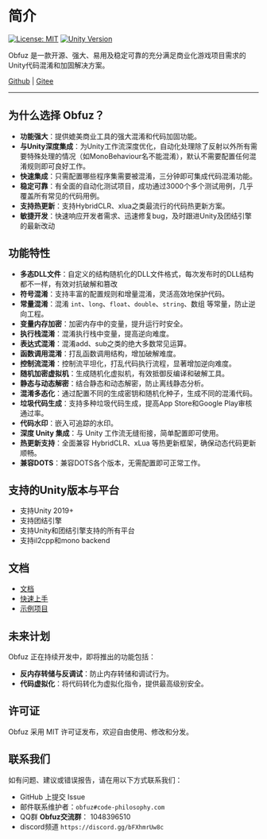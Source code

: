 # 简介

[![License: MIT](https://img.shields.io/badge/License-MIT-yellow.svg)](https://opensource.org/licenses/MIT)
[![Unity Version](https://img.shields.io/badge/Unity-2019%2B-blue)](https://unity.com/)

Obfuz 是一款开源、强大、易用及稳定可靠的充分满足商业化游戏项目需求的Unity代码混淆和加固解决方案。

[Github](https://github.com/focus-creative-games/obfuz) | [Gitee](https://gitee.com/focus-creative-games/obfuz)

---

## 为什么选择 Obfuz？

- **功能强大**：提供媲美商业工具的强大混淆和代码加固功能。
- **与Unity深度集成**：为Unity工作流深度优化，自动化处理除了反射以外所有需要特殊处理的情况（如MonoBehaviour名不能混淆），默认不需要配置任何混淆规则即可良好工作。
- **快速集成**：只需配置哪些程序集需要被混淆，三分钟即可集成代码混淆功能。
- **稳定可靠**：有全面的自动化测试项目，成功通过3000个多个测试用例，几乎覆盖所有常见的代码用例。
- **支持热更新**：支持HybridCLR、xlua之类最流行的代码热更新方案。
- **敏捷开发**：快速响应开发者需求、迅速修复bug，及时跟进Unity及团结引擎的最新改动

## 功能特性

- **多态DLL文件**：自定义的结构随机化的DLL文件格式，每次发布时的DLL结构都不一样，有效对抗破解和篡改
- **符号混淆**：支持丰富的配置规则和增量混淆，灵活高效地保护代码。
- **常量混淆**：混淆 `int`、`long`、`float`、`double`、`string`、数组 等常量，防止逆向工程。
- **变量内存加密**：加密内存中的变量，提升运行时安全。
- **执行栈混淆**：混淆执行栈中变量，提高逆向难度。
- **表达式混淆**：混淆add、sub之类的绝大多数常见运算。
- **函数调用混淆**：打乱函数调用结构，增加破解难度。
- **控制流混淆**：控制流平坦化，打乱代码执行流程，显著增加逆向难度。
- **随机加密虚拟机**：生成随机化虚拟机，有效抵御反编译和破解工具。
- **静态与动态解密**：结合静态和动态解密，防止离线静态分析。
- **混淆多态化**：通过配置不同的生成密钥和随机化种子，生成不同的混淆代码。
- **垃圾代码生成**：支持多种垃圾代码生成，提高App Store和Google Play审核通过率。
- **代码水印**：嵌入可追踪的水印。
- **深度 Unity 集成**：与 Unity 工作流无缝衔接，简单配置即可使用。
- **热更新支持**：全面兼容 HybridCLR、xLua 等热更新框架，确保动态代码更新顺畅。
- **兼容DOTS**：兼容DOTS各个版本，无需配置即可正常工作。

## 支持的Unity版本与平台

- 支持Unity 2019+
- 支持团结引擎
- 支持Unity和团结引擎支持的所有平台
- 支持il2cpp和mono backend

## 文档

- [文档](https://www.obfuz.com/)
- [快速上手](https://www.obfuz.com/docs/beginner/quick-start)
- [示例项目](https://github.com/focus-creative-games/obfuz-samples)

## 未来计划

Obfuz 正在持续开发中，即将推出的功能包括：

- **反内存转储与反调试**：防止内存转储和调试行为。
- **代码虚拟化**：将代码转化为虚拟化指令，提供最高级别安全。

## 许可证

Obfuz 采用 MIT 许可证发布，欢迎自由使用、修改和分发。

## 联系我们

如有问题、建议或错误报告，请在用以下方式联系我们：

- GitHub 上提交 Issue
- 邮件联系维护者：`obfuz#code-philosophy.com`
- QQ群 **Obfuz交流群**： 1048396510
- discord频道 `https://discord.gg/bFXhmrUw8c`
